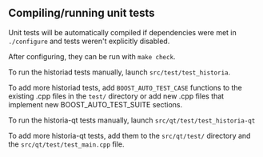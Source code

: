 Compiling/running unit tests
------------------------------------

Unit tests will be automatically compiled if dependencies were met in `./configure`
and tests weren't explicitly disabled.

After configuring, they can be run with `make check`.

To run the historiad tests manually, launch `src/test/test_historia`.

To add more historiad tests, add `BOOST_AUTO_TEST_CASE` functions to the existing
.cpp files in the `test/` directory or add new .cpp files that
implement new BOOST_AUTO_TEST_SUITE sections.

To run the historia-qt tests manually, launch `src/qt/test/test_historia-qt`

To add more historia-qt tests, add them to the `src/qt/test/` directory and
the `src/qt/test/test_main.cpp` file.

